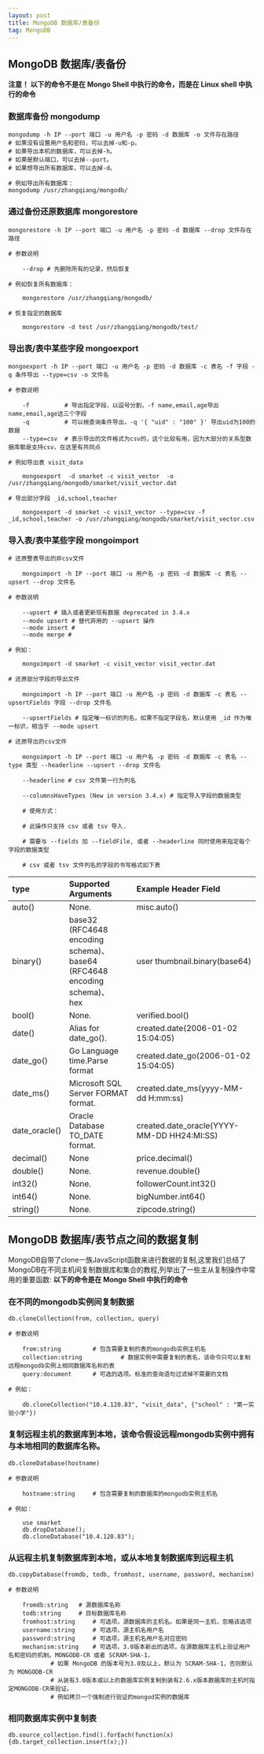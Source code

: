 ```yaml
---
layout: post
title: MongoDB 数据库/表备份
tag: MongoDB
---
```


## MongoDB 数据库/表备份

**注意！ 以下的命令不是在 Mongo Shell 中执行的命令，而是在 Linux shell 中执行的命令**

### 数据库备份 mongodump
```
mongodump -h IP --port 端口 -u 用户名 -p 密码 -d 数据库 -o 文件存在路径 
# 如果没有设置用户名和密码，可以去掉-u和-p。
# 如果导出本机的数据库，可以去掉-h。	
# 如果是默认端口，可以去掉--port。
# 如果想导出所有数据库，可以去掉-d。
	
# 例如导出所有数据库：
mongodump /usr/zhangqiang/mongodb/
```
### 通过备份还原数据库	mongorestore
```
mongorestore -h IP --port 端口 -u 用户名 -p 密码 -d 数据库 --drop 文件存在路径

# 参数说明
    
    --drop # 先删除所有的记录，然后恢复

# 例如恢复所有数据库：	
    
    mongorestore /usr/zhangqiang/mongodb/	

# 恢复指定的数据库
    
    mongorestore -d test /usr/zhangqiang/mongodb/test/
```
### 导出表/表中某些字段  mongoexport
```
mongoexport -h IP --port 端口 -u 用户名 -p 密码 -d 数据库 -c 表名 -f 字段 -q 条件导出 --type=csv -o 文件名

# 参数说明
    
    -f          # 导出指定字段，以逗号分割，-f name,email,age导出name,email,age这三个字段
    -q          # 可以根查询条件导出，-q '{ "uid" : "100" }' 导出uid为100的数据	
    --type=csv  # 表示导出的文件格式为csv的，这个比较有用，因为大部分的关系型数据库都是支持csv，在这里有共同点

# 例如导出表 visit_data

    mongoexport  -d smarket -c visit_vector  -o /usr/zhangqiang/mongodb/smarket/visit_vector.dat	

# 导出部分字段 _id,school,teacher

    mongoexport -d smarket -c visit_vector --type=csv -f _id,school,teacher -o /usr/zhangqiang/mongodb/smarket/visit_vector.csv
```
### 导入表/表中某些字段  mongoimport
```
# 还原整表导出的非csv文件

    mongoimport -h IP --port 端口 -u 用户名 -p 密码 -d 数据库 -c 表名 --upsert --drop 文件名

# 参数说明

    --upsert # 插入或者更新现有数据 deprecated in 3.4.x
    --mode upsert # 替代弃用的 --upsert 操作
    --mode insert # 
    --mode merge # 

# 例如：

    mongoimport -d smarket -c visit_vector visit_vector.dat

# 还原部分字段的导出文件
    
    mongoimport -h IP --port 端口 -u 用户名 -p 密码 -d 数据库 -c 表名 --upsertFields 字段 --drop 文件名  

    --upsertFields # 指定唯一标识的列名，如果不指定字段名，默认使用 _id 作为唯一标识，相当于 --mode upsert

# 还原导出的csv文件

    mongoimport -h IP --port 端口 -u 用户名 -p 密码 -d 数据库 -c 表名 --type 类型 --headerline --upsert --drop 文件名

    --headerline # csv 文件第一行为列名
    
    --columnsHaveTypes (New in version 3.4.x) # 指定导入字段的数据类型
    
    # 使用方式：
    
    # 此操作只支持 csv 或者 tsv 导入.
    
    # 需要与 --fields 加 --fieldFile, 或者 --headerline 同时使用来指定每个字段的数据类型
    
    # csv 或者 tsv 文件列名的字段的书写格式如下表
```        
| type | Supported Arguments | Example Header Field |
| :-------- | :-------- | :-------- |
| auto() | None. | misc.auto() |
| binary(<arg>) | base32 (RFC4648 encoding schema)、 <br> base64 (RFC4648 encoding schema)、 <br> hex | user thumbnail.binary(base64)|
| bool() |  None. | verified.bool() |
| date(<arg>) |  Alias for date_go(<arg>). | created.date(2006-01-02 15:04:05) |
| date_go(<arg>) | Go Language time.Parse format | created.date_go(2006-01-02 15:04:05) |
| date_ms(<arg>) | Microsoft SQL Server FORMAT format. | created.date_ms(yyyy-MM-dd H:mm:ss) |
| date_oracle(<arg>) | Oracle Database TO_DATE format. | created.date_oracle(YYYY-MM-DD HH24:MI:SS) |
| decimal() | None | price.decimal() |
| double() | None. | revenue.double() |
| int32() | None. | followerCount.int32() |
| int64() | None. | bigNumber.int64() |
| string() | None. | zipcode.string() |

	

##	MongoDB 数据库/表节点之间的数据复制 	  

MongoDB自带了clone一族JavaScript函数来进行数据的复制,这里我们总结了MongoDB在不同主机间复制数据库和集合的教程,列举出了一些主从复制操作中常用的重要函数:
**以下的命令是在 Mongo Shell 中执行的命令**

### 在不同的mongodb实例间复制数据
```
db.cloneCollection(from, collection, query)

# 参数说明

    from:string  		# 包含需要复制的表的mongodb实例主机名
    collection:string           # 数据实例中需要复制的表名，该命令只可以复制远程mongodb实例上相同数据库名称的表
    query:document 		# 可选的选项。标准的查询语句过滤掉不需要的文档
		
# 例如：

    db.cloneCollection("10.4.120.83", "visit_data", {"school" : "第一实验小学"})
```
### 复制远程主机的数据库到本地，该命令假设远程mongodb实例中拥有与本地相同的数据库名称。
```
db.cloneDatabase(hostname)

# 参数说明

    hostname:string  	# 包含需要复制的数据库的mongodb实例主机名
			
# 例如：
    
    use smarket
    db.dropDatabase();
    db.cloneDatabase("10.4.120.83");
```
### 从远程主机复制数据库到本地，或从本地复制数据库到远程主机
```	
db.copyDatabase(fromdb, todb, fromhost, username, password, mechanism)
		
# 参数说明

    fromdb:string  	# 源数据库名称
    todb:string  	# 目标数据库名称
    fromhost:string  	# 可选项，源数据库的主机名。如果是同一主机，忽略该选项
    username:string  	# 可选项，源主机名用户名
    password:string  	# 可选项，源主机名用户名对应密码
    mechanism:string	# 可选项，3.0版本新出的选项，在源数据库主机上验证用户名和密码的机制。MONGODB-CR 或者 SCRAM-SHA-1，
			# 如果 MongoDB 的版本号为3.0及以上，默认为 SCRAM-SHA-1，否则默认为 MONGODB-CR
			# 从装有3.0版本或以上的数据库实例复制到装有2.6.x版本数据库的主机时指定MONGODB-CR来验证。
			# 例如拷贝一个强制进行验证的mongod实例的数据库

```

### 相同数据库实例中复制表
```
db.source_collection.find().forEach(function(x){db.target_collection.insert(x);})
```